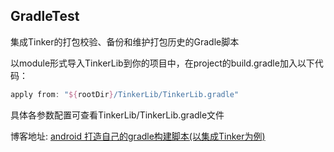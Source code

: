 ## GradleTest
集成Tinker的打包校验、备份和维护打包历史的Gradle脚本

以module形式导入TinkerLib到你的项目中，在project的build.gradle加入以下代码：
```groovy
apply from: "${rootDir}/TinkerLib/TinkerLib.gradle"
```

具体各参数配置可查看TinkerLib/TinkerLib.gradle文件


博客地址: [android 打造自己的gradle构建脚本(以集成Tinker为例)](https://blog.csdn.net/anyfive/article/details/80160279)

